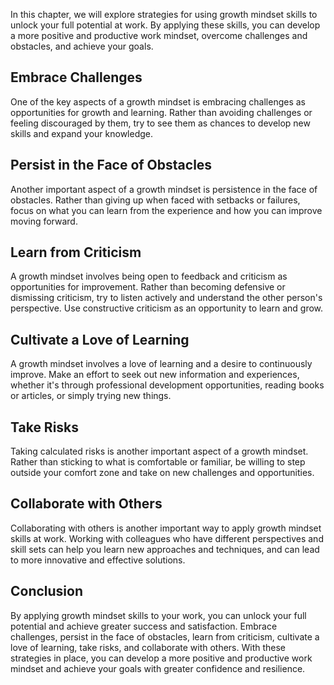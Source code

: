 
In this chapter, we will explore strategies for using growth mindset skills to unlock your full potential at work. By applying these skills, you can develop a more positive and productive work mindset, overcome challenges and obstacles, and achieve your goals.

Embrace Challenges
------------------

One of the key aspects of a growth mindset is embracing challenges as opportunities for growth and learning. Rather than avoiding challenges or feeling discouraged by them, try to see them as chances to develop new skills and expand your knowledge.

Persist in the Face of Obstacles
--------------------------------

Another important aspect of a growth mindset is persistence in the face of obstacles. Rather than giving up when faced with setbacks or failures, focus on what you can learn from the experience and how you can improve moving forward.

Learn from Criticism
--------------------

A growth mindset involves being open to feedback and criticism as opportunities for improvement. Rather than becoming defensive or dismissing criticism, try to listen actively and understand the other person's perspective. Use constructive criticism as an opportunity to learn and grow.

Cultivate a Love of Learning
----------------------------

A growth mindset involves a love of learning and a desire to continuously improve. Make an effort to seek out new information and experiences, whether it's through professional development opportunities, reading books or articles, or simply trying new things.

Take Risks
----------

Taking calculated risks is another important aspect of a growth mindset. Rather than sticking to what is comfortable or familiar, be willing to step outside your comfort zone and take on new challenges and opportunities.

Collaborate with Others
-----------------------

Collaborating with others is another important way to apply growth mindset skills at work. Working with colleagues who have different perspectives and skill sets can help you learn new approaches and techniques, and can lead to more innovative and effective solutions.

Conclusion
----------

By applying growth mindset skills to your work, you can unlock your full potential and achieve greater success and satisfaction. Embrace challenges, persist in the face of obstacles, learn from criticism, cultivate a love of learning, take risks, and collaborate with others. With these strategies in place, you can develop a more positive and productive work mindset and achieve your goals with greater confidence and resilience.
